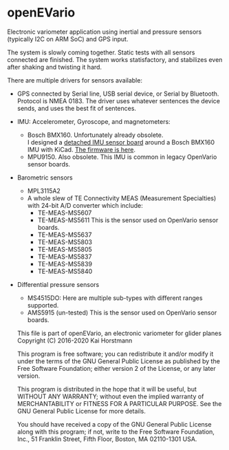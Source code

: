 # openEVario
Electronic variometer application using inertial and pressure sensors (typically I2C on ARM SoC) and GPS input. 

The system is slowly coming together.
Static tests with all sensors connected are finished. The system works statisfactory, and stabilizes even after shaking and twisting it hard.

There are multiple drivers for sensors available:
- GPS connected by Serial line, USB serial device, or Serial by Bluetooth.
  Protocol is NMEA 0183. The driver uses whatever sentences the device sends, and uses the best fit of sentences.
- IMU: Accelerometer, Gyroscope, and magnetometers:
    - Bosch BMX160. Unfortunately already obsolete.  
      I designed a [detached IMU sensor board](https://github.com/hor63/hovImuBoard.git) around a Bosch BMX160 IMU with KiCad. [The firmware is here](https://github.com/hor63/horOvIp-I2C-Bridge/tree/with-FreeRTOS-UDP).   
    - MPU9150. Also obsolete. This IMU is common in legacy OpenVario sensor boards.
- Barometric sensors
    - MPL3115A2
	 - A whole slew of TE Connectivity MEAS (Measurement Specialties) with 24-bit A/D converter which include:
	     - TE-MEAS-MS5607
	     - TE-MEAS-MS5611 This is the sensor used on OpenVario sensor boards.
	     - TE-MEAS-MS5637
	     - TE-MEAS-MS5803
	     - TE-MEAS-MS5805
	     - TE-MEAS-MS5837
	     - TE-MEAS-MS5839
	     - TE-MEAS-MS5840
- Differential pressure sensors
     - MS4515DO: Here are multiple sub-types with different ranges supported.
     - AMS5915 (un-tested) This is the sensor used on OpenVario sensor boards.

    This file is part of openEVario, an electronic variometer for glider planes
    Copyright (C) 2016-2020  Kai Horstmann

    This program is free software; you can redistribute it and/or modify
    it under the terms of the GNU General Public License as published by
    the Free Software Foundation; either version 2 of the License, or
    any later version.

    This program is distributed in the hope that it will be useful,
    but WITHOUT ANY WARRANTY; without even the implied warranty of
    MERCHANTABILITY or FITNESS FOR A PARTICULAR PURPOSE.  See the
    GNU General Public License for more details.

    You should have received a copy of the GNU General Public License along
    with this program; if not, write to the Free Software Foundation, Inc.,
    51 Franklin Street, Fifth Floor, Boston, MA 02110-1301 USA.

